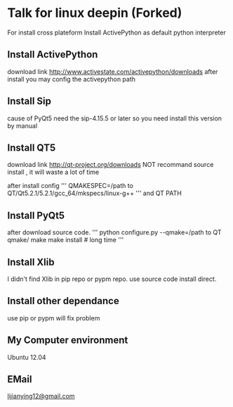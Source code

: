 Talk for linux deepin (Forked)
=============================

For install cross plateform
Install ActivePython as default python interpreter

Install ActivePython
-------------
download link http://www.activestate.com/activepython/downloads
after install you may config the activepython path

Install Sip
------------
cause of PyQt5 need the sip-4.15.5 or later so you need install this version by manual

Install QT5
--------------
download link http://qt-project.org/downloads
NOT recommand source install , it will waste a lot of time

after install config
'''
QMAKESPEC=/path to QT/Qt5.2.1/5.2.1/gcc_64/mkspecs/linux-g++
'''
and QT PATH

Install PyQt5
-------------
after download source code.
'''
python configure.py --qmake=/path to QT qmake/
make
make install # long time
'''

Install Xlib
-------------
I didn't find Xlib in pip repo or pypm repo.
use source code install direct.

Install other dependance
---------------
use pip or pypm will fix problem


My Computer environment
--------------
Ubuntu 12.04

EMail
--------------
lijianying12@gmail.com
